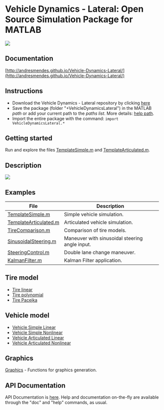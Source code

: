 # Vehicle Dynamics - Lateral: Open Source Simulation Package for MATLAB

![](http://andresmendes.github.io/Vehicle-Dynamics-Lateral/illustrations/AnimationArticulated.gif)

## Documentation

[http://andresmendes.github.io/Vehicle-Dynamics-Lateral/](http://andresmendes.github.io/Vehicle-Dynamics-Lateral/)

## Instructions

* Download the Vehicle Dynamics - Lateral repository by clicking [here](https://github.com/andresmendes/Vehicle-Dynamics-Lateral/archive/master.zip)
* Save the package (folder "+VehicleDynamicsLateral") in the MATLAB _path_ or add your current path to the _paths list_. More details: [help path](http://www.mathworks.com/help/matlab/ref/path.html).
* Import the entire package with the command: `import VehicleDynamicsLateral.*`

## Getting started

Run and explore the files [TemplateSimple.m](http://andresmendes.github.io/Vehicle-Dynamics-Lateral/TemplateSimple.html) and [TemplateArticulated.m](http://andresmendes.github.io/Vehicle-Dynamics-Lateral/TemplateArticulated.html).

## Description

![](http://andresmendes.github.io/Vehicle-Dynamics-Lateral/illustrations/fluxograma.svg)

## Examples

File | Description
------------ | -------------
[TemplateSimple.m](http://andresmendes.github.io/Vehicle-Dynamics-Lateral/TemplateSimple.html) | Simple vehicle simulation.
[TemplateArticulated.m](http://andresmendes.github.io/Vehicle-Dynamics-Lateral/TemplateArticulated.html) | Articulated vehicle simulation.
[TireComparison.m](http://andresmendes.github.io/Vehicle-Dynamics-Lateral/TireComparison.html) | Comparison of tire models.
[SinusoidalSteering.m](http://andresmendes.github.io/Vehicle-Dynamics-Lateral/SinusoidalSteering.html) | Maneuver with sinusoidal steering angle input.
[SteeringControl.m](http://andresmendes.github.io/Vehicle-Dynamics-Lateral/SteeringControl.html) | Double lane change maneuver.
[KalmanFilter.m](http://andresmendes.github.io/Vehicle-Dynamics-Lateral/KalmanFilter.html) | Kalman Filter application.

## Tire model

* [Tire linear](http://andresmendes.github.io/Vehicle-Dynamics-Lateral/DocTireLinear.html)
* [Tire polynomial](http://andresmendes.github.io/Vehicle-Dynamics-Lateral/DocTirePolynomial.html)
* [Tire Pacejka](http://andresmendes.github.io/Vehicle-Dynamics-Lateral/DocTirePacejka.html)

## Vehicle model

* [Vehicle Simple Linear](http://andresmendes.github.io/Vehicle-Dynamics-Lateral/DocVehicleSimpleLinear.html)
* [Vehicle Simple Nonlinear](http://andresmendes.github.io/Vehicle-Dynamics-Lateral/DocVehicleSimpleNonlinear.html)
* [Vehicle Articulated Linear](http://andresmendes.github.io/Vehicle-Dynamics-Lateral/DocVehicleArticulatedLinear.html)
* [Vehicle Articulated Nonlinear](http://andresmendes.github.io/Vehicle-Dynamics-Lateral/DocVehicleArticulatedNonlinear.html)

## Graphics

[Graphics](http://andresmendes.github.io/Vehicle-Dynamics-Lateral/DocGraphics.html) - Functions for graphics generation.

## API Documentation

API Documentation is [here](http://andresmendes.github.io/Vehicle-Dynamics-Lateral/api/api.html). Help and documentation on-the-fly are available through the "doc" and "help" commands, as usual.

